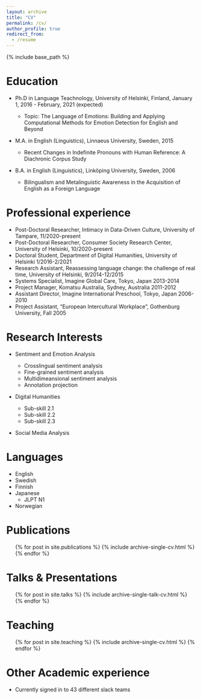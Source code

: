 ```yaml
---
layout: archive
title: "CV"
permalink: /cv/
author_profile: true
redirect_from:
  - /resume
---
```


{% include base_path %}

Education
======
* Ph.D in Language Teachnology, University of Helsinki, Finland, January 1, 2016 - February, 2021 (expected)
  * Topic: The Language of Emotions: Building and Applying Computational Methods for Emotion Detection for English and Beyond

* M.A. in English (Linguistics), Linnaeus University, Sweden, 2015
  * Recent Changes in Indefinite Pronouns with Human Reference: A Diachronic Corpus Study 
* B.A. in English (Linguistics), Linköping University, Sweden, 2006
  * Bilingualism and Metalinguistic Awareness in the Acquisition of English as a Foreign Language

Professional experience
======
* Post-Doctoral Researcher, Intimacy in Data-Driven Culture, University of Tampare, 11/2020-present
* Post-Doctoral Researcher, Consumer Society Research Center, University of Helsinki, 10/2020-present
* Doctoral Student, Department of Digital Humanities, University of Helsinki 1/2016-2/2021
* Research Assistant, Reassessing language change: the challenge of real time, University of Helsinki, 9/2014-12/2015
* Systems Specialist, Imagine Global Care, Tokyo, Japan 2013-2014
* Project Manager, Komatsu Australia, Sydney, Australia 2011-2012
* Assistant Director, Imagine International Preschool, Tokyo, Japan 2006-2010
* Project Assistant, “European Intercultural Workplace”, Gothenburg University, Fall 2005


Research Interests
======
* Sentiment and Emotion Analysis
  * Crosslingual sentiment analysis
  * Fine-grained sentiment analysis
  * Multidimeansional sentiment analysis
  * Annotation projection
  
* Digital Humanities
  * Sub-skill 2.1
  * Sub-skill 2.2
  * Sub-skill 2.3

* Social Media Analysis

Languages
======
* English
* Swedish
* Finnish
* Japanese
  * JLPT N1
* Norwegian

Publications
======
  <ul>{% for post in site.publications %}
    {% include archive-single-cv.html %}
  {% endfor %}</ul>
  
Talks & Presentations
======
  <ul>{% for post in site.talks %}
    {% include archive-single-talk-cv.html %}
  {% endfor %}</ul>
  
Teaching
======
  <ul>{% for post in site.teaching %}
    {% include archive-single-cv.html %}
  {% endfor %}</ul>
  
Other Academic experience
======
* Currently signed in to 43 different slack teams
